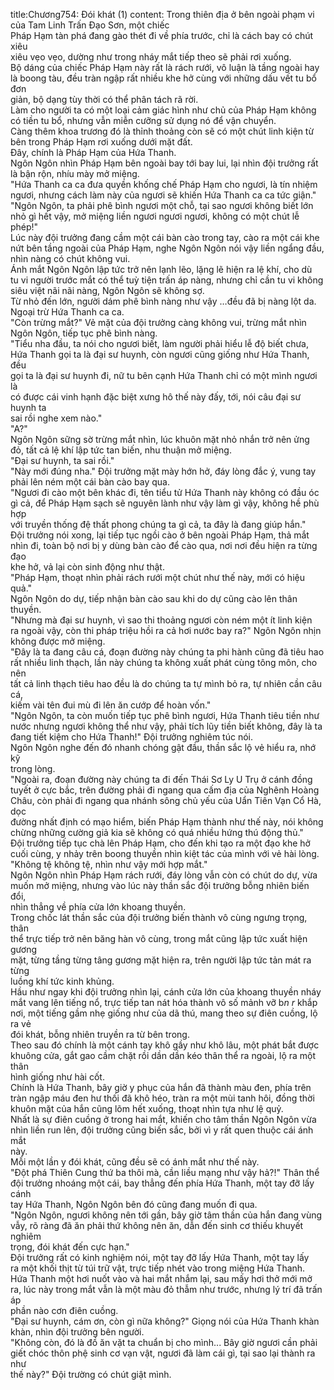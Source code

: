 title:Chương754: Đói khát (1)
content:
Trong thiên địa ở bên ngoài phạm vi của Tam Linh Trấn Đạo Sơn, một chiếc<br>Pháp Hạm tàn phá đang gào thét đi về phía trước, chỉ là cách bay có chút xiêu<br>xiêu vẹo vẹo, dường như trong nháy mắt tiếp theo sẽ phải rơi xuống.<br>Bộ dáng của chiếc Pháp Hạm này rất là rách rưới, vô luận là tầng ngoài hay<br>là boong tàu, đều tràn ngập rất nhiều khe hở cùng với những dấu vết tu bổ đơn<br>giản, bộ dạng tùy thời có thể phân tách rã rời.<br>Làm cho người ta có một loại cảm giác hình như chủ của Pháp Hạm không<br>có tiền tu bổ, nhưng vẫn miễn cưỡng sử dụng nó để vận chuyển.<br>Càng thêm khoa trương đó là thỉnh thoảng còn sẽ có một chút linh kiện từ<br>bên trong Pháp Hạm rơi xuống dưới mặt đất.<br>Đây, chính là Pháp Hạm của Hứa Thanh.<br>Ngôn Ngôn nhìn Pháp Hạm bên ngoài bay tới bay lui, lại nhìn đội trưởng rất<br>là bận rộn, nhíu mày mở miệng.<br>"Hứa Thanh ca ca đưa quyền khống chế Pháp Hạm cho ngươi, là tín nhiệm<br>ngươi, nhưng cách làm này của ngươi sẽ khiến Hứa Thanh ca ca tức giận."<br>"Ngôn Ngôn, ta phải phê bình ngươi một chỗ, tại sao ngươi không biết lớn<br>nhỏ gì hết vậy, mở miệng liền ngươi ngươi ngươi, không có một chút lễ phép!"<br>Lúc này đội trưởng đang cầm một cái bàn cào trong tay, cào ra một cái khe<br>nứt bên tầng ngoài của Pháp Hạm, nghe Ngôn Ngôn nói vậy liền ngẩng đầu,<br>nhìn nàng có chút không vui.<br>Ánh mắt Ngôn Ngôn lập tức trở nên lạnh lẽo, lặng lẽ hiện ra lệ khí, cho dù<br>tu vi người trước mắt có thể tuỳ tiện trấn áp nàng, nhưng chỉ cần tu vi không<br>siêu việt nãi nãi nàng, Ngôn Ngôn sẽ không sợ.<br>Từ nhỏ đến lớn, người dám phê bình nàng như vậy …đều đã bị nàng lột da.<br>Ngoại trừ Hứa Thanh ca ca.<br>"Còn trừng mắt?" Vẻ mặt của đội trưởng càng không vui, trừng mắt nhìn<br>Ngôn Ngôn, tiếp tục phê bình nàng.<br>"Tiểu nha đầu, ta nói cho ngươi biết, làm người phải hiểu lễ độ biết chưa,<br>Hứa Thanh gọi ta là đại sư huynh, còn ngươi cũng giống như Hứa Thanh, đều<br>gọi ta là đại sư huynh đi, nữ tu bên cạnh Hứa Thanh chỉ có một mình ngươi là<br>có được cái vinh hạnh đặc biệt xưng hô thế này đấy, tới, nói câu đại sư huynh ta<br>sai rồi nghe xem nào."<br>"A?"<br>Ngôn Ngôn sững sờ trừng mắt nhìn, lúc khuôn mặt nhỏ nhắn trở nên ửng<br>đỏ, tất cả lệ khí lập tức tan biến, nhu thuận mở miệng.<br>"Đại sư huynh, ta sai rồi."<br>"Này mới đúng nha." Đội trưởng mặt mày hớn hở, đáy lòng đắc ý, vung tay<br>phải lên ném một cái bàn cào bay qua.<br>"Ngươi đi cào một bên khác đi, tên tiểu tử Hứa Thanh này không có đầu óc<br>gì cả, để Pháp Hạm sạch sẽ nguyên lành như vậy làm gì vậy, không hề phù hợp<br>với truyền thống đệ thất phong chúng ta gì cả, ta đây là đang giúp hắn."<br>Đội trưởng nói xong, lại tiếp tục ngồi cào ở bên ngoài Pháp Hạm, thả mắt<br>nhìn đi, toàn bộ nơi bị y dùng bàn cào để cào qua, nơi nơi đều hiện ra từng đạo<br>khe hở, vả lại còn sinh động như thật.<br>"Pháp Hạm, thoạt nhìn phải rách rưới một chút như thế này, mới có hiệu<br>quả."<br>Ngôn Ngôn do dự, tiếp nhận bàn cào sau khi do dự cũng cào lên thân<br>thuyền.<br>"Nhưng mà đại sư huynh, vì sao thi thoảng ngươi còn ném một ít linh kiện<br>ra ngoài vậy, còn thi pháp triệu hồi ra cả hơi nước bay ra?" Ngôn Ngôn nhịn<br>không được mở miệng.<br>"Đây là ta đang câu cá, đoạn đường này chúng ta phi hành cũng đã tiêu hao<br>rất nhiều linh thạch, lần này chúng ta không xuất phát cùng tông môn, cho nên<br>tất cả linh thạch tiêu hao đều là do chúng ta tự mình bỏ ra, tự nhiên cần câu cá,<br>kiếm vài tên đui mù đi lên ăn cướp để hoàn vốn."<br>"Ngôn Ngôn, ta còn muốn tiếp tục phê bình ngươi, Hứa Thanh tiêu tiền như<br>nước nhưng ngươi không thể như vậy, phải tích lũy tiền biết không, đây là ta<br>đang tiết kiệm cho Hứa Thanh!" Đội trưởng nghiêm túc nói.<br>Ngôn Ngôn nghe đến đó nhanh chóng gật đầu, thần sắc lộ vẻ hiểu ra, nhớ kỹ<br>trong lòng.<br>"Ngoài ra, đoạn đường này chúng ta đi đến Thái Sơ Ly U Trụ ở cánh đồng<br>tuyết ở cực bắc, trên đường phải đi ngang qua cấm địa của Nghênh Hoàng<br>Châu, còn phải đi ngang qua nhánh sông chủ yếu của Uẩn Tiên Vạn Cổ Hà, dọc<br>đường nhất định có mạo hiểm, biến Pháp Hạm thành như thế này, nói không<br>chừng những cường giả kia sẽ không có quá nhiều hứng thú động thủ."<br>Đội trưởng tiếp tục chà lên Pháp Hạm, cho đến khi tạo ra một đạo khe hở<br>cuối cùng, y nhảy trên boong thuyền nhìn kiệt tác của mình với vẻ hài lòng.<br>"Không tệ không tệ, nhìn như vậy mới hợp mắt."<br>Ngôn Ngôn nhìn Pháp Hạm rách rưới, đáy lòng vẫn còn có chút do dự, vừa<br>muốn mở miệng, nhưng vào lúc này thần sắc đội trưởng bỗng nhiên biến đổi,<br>nhìn thẳng về phía cửa lớn khoang thuyền.<br>Trong chốc lát thần sắc của đội trưởng biến thành vô cùng ngưng trọng, thân<br>thể trực tiếp trở nên băng hàn vô cùng, trong mắt cũng lập tức xuất hiện gương<br>mặt, từng tầng từng tâng gương mặt hiện ra, trên người lập tức tản mát ra từng<br>luồng khí tức kinh khủng.<br>Hầu như ngay khi đội trưởng nhìn lại, cánh cửa lớn của khoang thuyền nháy<br>mắt vang lên tiếng nổ, trực tiếp tan nát hóa thành vô số mảnh vỡ b*n r* khắp<br>nơi, một tiếng gầm nhẹ giống như của dã thú, mang theo sự điên cuồng, lộ ra vẻ<br>đói khát, bỗng nhiên truyền ra từ bên trong.<br>Theo sau đó chính là một cánh tay khô gầy như khô lâu, một phát bắt được<br>khuông cửa, gắt gao cầm chặt rồi dần dần kéo thân thể ra ngoài, lộ ra một thân<br>hình giống như hài cốt.<br>Chính là Hứa Thanh, bây giờ y phục của hắn đã thành màu đen, phía trên<br>tràn ngập máu đen hư thối đã khô héo, tràn ra một mùi tanh hôi, đồng thời<br>khuôn mặt của hắn cũng lõm hết xuống, thoạt nhìn tựa như lệ quỷ.<br>Nhất là sự điên cuồng ở trong hai mắt, khiến cho tâm thần Ngôn Ngôn vừa<br>nhìn liền run lên, đội trưởng cũng biến sắc, bởi vì y rất quen thuộc cái ánh mắt<br>này.<br>Mỗi một lần y đói khát, cũng đều sẽ có ánh mắt như thế này.<br>"Đột phá Thiên Cung thứ ba thôi mà, cần liều mạng như vậy hả?!" Thân thể<br>đội trưởng nhoáng một cái, bay thẳng đến phía Hứa Thanh, một tay đỡ lấy cánh<br>tay Hứa Thanh, Ngôn Ngôn bên đó cũng đang muốn đi qua.<br>"Ngôn Ngôn, ngươi không nên tới gần, bây giờ tâm thần của hắn đang vùng<br>vẫy, rõ ràng đã ăn phải thứ không nên ăn, dẫn đến sinh cơ thiếu khuyết nghiêm<br>trọng, đói khát đến cực hạn."<br>Đội trưởng rất có kinh nghiệm nói, một tay đỡ lấy Hứa Thanh, một tay lấy<br>ra một khối thịt từ túi trữ vật, trực tiếp nhét vào trong miệng Hứa Thanh.<br>Hứa Thanh một hơi nuốt vào và hai mắt nhắm lại, sau mấy hơi thở mới mở<br>ra, lúc này trong mắt vẫn là một màu đỏ thẫm như trước, nhưng lý trí đã trấn áp<br>phần nào cơn điên cuồng.<br>"Đại sư huynh, cám ơn, còn gì nữa không?" Giọng nói của Hứa Thanh khàn<br>khàn, nhìn đội trưởng bên người.<br>"Không còn, đó là đồ ăn vặt ta chuẩn bị cho mình... Bây giờ ngươi cần phải<br>giết chóc thôn phệ sinh cơ vạn vật, ngươi đã làm cái gì, tại sao lại thành ra như<br>thế này?" Đội trường có chút giật mình.